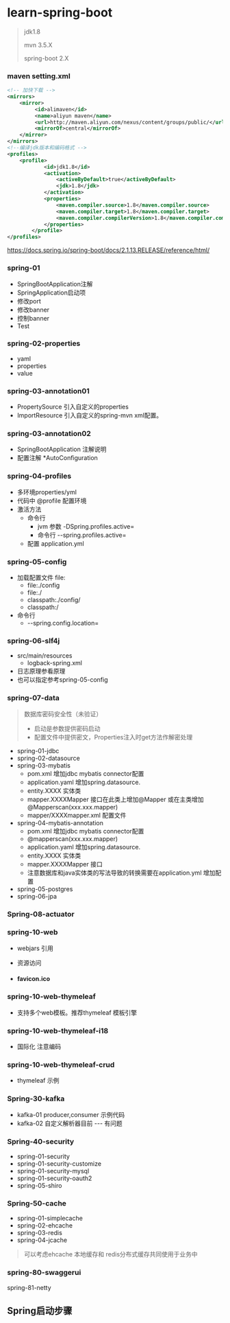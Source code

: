# learn-spring-boot

> jdk1.8
>
> mvn 3.5.X
>
> spring-boot 2.X

### maven setting.xml 

```xml
<!-- 加快下载 --> 
<mirrors>
    <mirror>
         <id>alimaven</id>
         <name>aliyun maven</name>
         <url>http://maven.aliyun.com/nexus/content/groups/public/</url>
         <mirrorOf>central</mirrorOf>
    </mirror>
</mirrors>
<!--编译jdk版本和编码格式 --> 
<profiles>
	<profile>   
            <id>jdk1.8</id>    
            <activation>   
                <activeByDefault>true</activeByDefault>    
                <jdk>1.8</jdk>   
            </activation>    
            <properties>   
                <maven.compiler.source>1.8</maven.compiler.source>    
                <maven.compiler.target>1.8</maven.compiler.target>    
                <maven.compiler.compilerVersion>1.8</maven.compiler.compilerVersion>   
            </properties>   
        </profile>
</profiles>
```



https://docs.spring.io/spring-boot/docs/2.1.13.RELEASE/reference/html/

### spring-01
+ SpringBootApplication注解
+ SpringApplication启动项
+ 修改port
+ 修改banner
+ 控制banner
+ Test

### spring-02-properties

+ yaml
+ properties
+ value

### spring-03-annotation01

+ PropertySource 引入自定义的properties
+ ImportResource 引入自定义的spring-mvn xml配置。

### spring-03-annotation02

+ SpringBootApplication 注解说明
+ 配置注解 *AutoConfiguration

### spring-04-profiles

+ 多环境properties/yml
+ 代码中 @profile 配置环境
+ 激活方法 
  + 命令行
    + jvm 参数 -DSpring.profiles.active=
    + 命令行 --spring.profiles.active=
  + 配置 application.yml

### spring-05-config

+ 加载配置文件 file:
  + file:./config
  + file:./
  + classpath:./config/
  + classpath:/
+ 命令行
  + --spring.config.location=

### spring-06-slf4j

+ src/main/resources
  + logback-spring.xml
+ 日志原理参看原理
+ 也可以指定参考spring-05-config

### spring-07-data

> 数据库密码安全性（未验证）
>
> + 启动是参数提供密码启动
> + 配置文件中提供密文，Properties注入时get方法作解密处理

+ spring-01-jdbc
+ spring-02-datasource
+ spring-03-mybatis
  + pom.xml 增加jdbc mybatis connector配置
  + application.yaml 增加spring.datasource.
  + entity.XXXX 实体类
  + mapper.XXXXMapper 接口在此类上增加@Mapper 或在主类增加@Mapperscan(xxx.xxx.mapper)
  + mapper/XXXXmapper.xml 配置文件
+ spring-04-mybatis-annotation
  + pom.xml 增加jdbc mybatis connector配置
  + @mapperscan(xxx.xxx.mapper)
  + application.yaml 增加spring.datasource.
  + entity.XXXX 实体类
  + mapper.XXXXMapper 接口
  + 注意数据库和java实体类的写法导致的转换需要在application.yml 增加配置
+ spring-05-postgres
+ spring-06-jpa

### Spring-08-actuator



### spring-10-web

+ webjars  引用

+ 资源访问

+ #### favicon.ico

### spring-10-web-thymeleaf

+ 支持多个web模板。推荐thymeleaf 模板引擎

### spring-10-web-thymeleaf-i18

+ 国际化 注意编码

### spring-10-web-thymeleaf-crud

+ thymeleaf 示例



### Spring-30-kafka

+ kafka-01 producer,consumer 示例代码
+ kafka-02 自定义解析器目前 --- 有问题



### Spring-40-security

+ spring-01-security
+ spring-01-security-customize
+ spring-01-security-mysql
+ spring-01-security-oauth2
+ spring-05-shiro



### Spring-50-cache

+ spring-01-simplecache
+ spring-02-ehcache
+ spring-03-redis
+ spring-04-jcache

> 可以考虑ehcache 本地缓存和 redis分布式缓存共同使用于业务中

### spring-80-swaggerui

spring-81-netty


## Spring启动步骤
